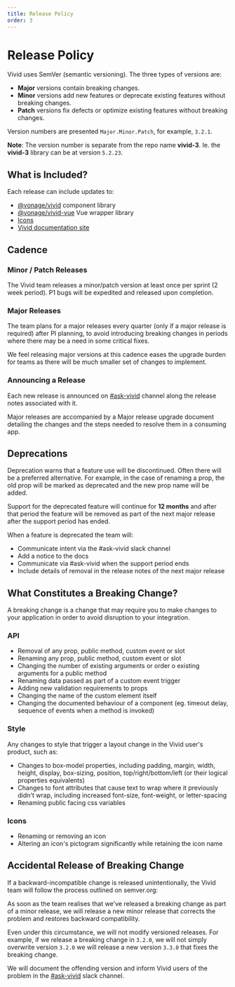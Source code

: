 ```yaml
---
title: Release Policy
order: 3
---
```


# Release Policy

Vivid uses SemVer (semantic versioning). The three types of versions are:

- **Major** versions contain breaking changes.
- **Minor** versions add new features or deprecate existing features without breaking changes.
- **Patch** versions fix defects or optimize existing features without breaking changes.

Version numbers are presented `Major.Minor.Patch`, for example, `3.2.1`.

**Note**: The version number is separate from the repo name **vivid-3**. Ie. the **vivid-3** library can be at version `5.2.23`.

## What is Included?

Each release can include updates to:

- [@vonage/vivid](https://www.npmjs.com/package/@vonage/vivid) component library
- [@vonage/vivid-vue](https://www.npmjs.com/package/@vonage/vivid-vue) Vue wrapper library
- [Icons](https://vivid.deno.dev/icons/icons-gallery)
- [Vivid documentation site](https://vivid.deno.dev/)

## Cadence

### Minor / Patch Releases

The Vivid team releases a minor/patch version at least once per sprint (2 week period). P1 bugs will be expedited and released upon completion.

### Major Releases

The team plans for a major releases every quarter (only if a major release is required) after PI planning, to avoid introducing breaking changes in periods where there may be a need in some critical fixes.

We feel releasing major versions at this cadence eases the upgrade burden for teams as there will be much smaller set of changes to implement.

### Announcing a Release

Each new release is announced on [#ask-vivid](https://vonage.slack.com/archives/C013F0YKH99) channel along the release notes associated with it.

Major releases are accompanied by a Major release upgrade document detailing the changes and the steps needed to resolve them in a consuming app.

## Deprecations

Deprecation warns that a feature use will be discontinued. Often there will be a preferred alternative. For example, in the case of renaming a prop, the old prop will be marked as deprecated and the new prop name will be added.

Support for the deprecated feature will continue for **12 months** and after that period the feature will be removed as part of the next major release after the support period has ended.

When a feature is deprecated the team will:

- Communicate intent via the #ask-vivid slack channel
- Add a notice to the docs
- Communicate via #ask-vivid when the support period ends
- Include details of removal in the release notes of the next major release

## What Constitutes a Breaking Change?

A breaking change is a change that may require you to make changes to your application in order to avoid disruption to your integration.

### API

- Removal of any prop, public method, custom event or slot
- Renaming any prop, public method, custom event or slot
- Changing the number of existing arguments or order o existing arguments for a public method
- Renaming data passed as part of a custom event trigger
- Adding new validation requirements to props
- Changing the name of the custom element itself
- Changing the documented behaviour of a component (eg. timeout delay, sequence of events when a method is invoked)

### Style

Any changes to style that trigger a layout change in the Vivid user's product, such as:

- Changes to box-model properties, including padding, margin, width, height, display, box-sizing, position, top/right/bottom/left (or their logical properties equivalents)
- Changes to font attributes that cause text to wrap where it previously didn't wrap, including increased font-size, font-weight, or letter-spacing
- Renaming public facing css variables

### Icons

- Renaming or removing an icon
- Altering an icon's pictogram significantly while retaining the icon name

## Accidental Release of Breaking Change

If a backward-incompatible change is released unintentionally, the Vivid team will follow the process outlined on semver.org:

As soon as the team realises that we've released a breaking change as part of a minor release, we will release a new minor release that corrects the problem and restores backward compatibility.

Even under this circumstance, we will not modify versioned releases. For example, if we release a breaking change in `3.2.0`, we will not simply overwrite version `3.2.0` we will release a new version `3.3.0` that fixes the breaking change.

We will document the offending version and inform Vivid users of the problem in the [#ask-vivid](https://vonage.slack.com/archives/C013F0YKH99) slack channel.
